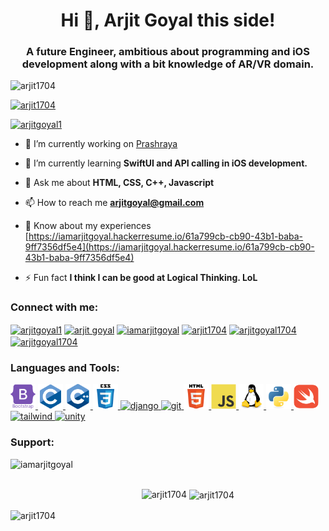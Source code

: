 <h1 align="center">Hi 👋, Arjit Goyal this side!</h1>
<h3 align="center">A future Engineer, ambitious about programming and iOS development along with a bit knowledge of AR/VR domain.</h3>

<p align="left"> <img src="https://komarev.com/ghpvc/?username=arjit1704&label=Profile%20views&color=0e75b6&style=flat" alt="arjit1704" /> </p>

<p align="left"> <a href="https://github.com/ryo-ma/github-profile-trophy"><img src="https://github-profile-trophy.vercel.app/?username=arjit1704" alt="arjit1704" /></a> </p>

<p align="left"> <a href="https://twitter.com/arjitgoyal1" target="blank"><img src="https://img.shields.io/twitter/follow/arjitgoyal1?logo=twitter&style=for-the-badge" alt="arjitgoyal1" /></a> </p>

- 🔭 I’m currently working on [Prashraya](https://github.com/arjit1704/Prashraya_)

- 🌱 I’m currently learning **SwiftUI and API calling in iOS development.**

- 💬 Ask me about **HTML, CSS, C++, Javascript**

- 📫 How to reach me **arjitgoyal@gmail.com**

- 📄 Know about my experiences [https://iamarjitgoyal.hackerresume.io/61a799cb-cb90-43b1-baba-9ff7356df5e4](https://iamarjitgoyal.hackerresume.io/61a799cb-cb90-43b1-baba-9ff7356df5e4)

- ⚡ Fun fact **I think I can be good at Logical Thinking. LoL**

<h3 align="left">Connect with me:</h3>
<p align="left">
<a href="https://twitter.com/arjitgoyal1" target="blank"><img align="center" src="https://raw.githubusercontent.com/rahuldkjain/github-profile-readme-generator/master/src/images/icons/Social/twitter.svg" alt="arjitgoyal1" height="30" width="40" /></a>
<a href="https://linkedin.com/in/arjit goyal" target="blank"><img align="center" src="https://raw.githubusercontent.com/rahuldkjain/github-profile-readme-generator/master/src/images/icons/Social/linked-in-alt.svg" alt="arjit goyal" height="30" width="40" /></a>
<a href="https://instagram.com/iamarjitgoyal" target="blank"><img align="center" src="https://raw.githubusercontent.com/rahuldkjain/github-profile-readme-generator/master/src/images/icons/Social/instagram.svg" alt="iamarjitgoyal" height="30" width="40" /></a>
<a href="https://www.codechef.com/users/arjit1704" target="blank"><img align="center" src="https://cdn.jsdelivr.net/npm/simple-icons@3.1.0/icons/codechef.svg" alt="arjit1704" height="30" width="40" /></a>
<a href="https://www.leetcode.com/arjitgoyal1704" target="blank"><img align="center" src="https://raw.githubusercontent.com/rahuldkjain/github-profile-readme-generator/master/src/images/icons/Social/leet-code.svg" alt="arjitgoyal1704" height="30" width="40" /></a>
<a href="https://auth.geeksforgeeks.org/user/arjitgoyal1704" target="blank"><img align="center" src="https://raw.githubusercontent.com/rahuldkjain/github-profile-readme-generator/master/src/images/icons/Social/geeks-for-geeks.svg" alt="arjitgoyal1704" height="30" width="40" /></a>
</p>

<h3 align="left">Languages and Tools:</h3>
<p align="left"> <a href="https://getbootstrap.com" target="_blank" rel="noreferrer"> <img src="https://raw.githubusercontent.com/devicons/devicon/master/icons/bootstrap/bootstrap-plain-wordmark.svg" alt="bootstrap" width="40" height="40"/> </a> <a href="https://www.cprogramming.com/" target="_blank" rel="noreferrer"> <img src="https://raw.githubusercontent.com/devicons/devicon/master/icons/c/c-original.svg" alt="c" width="40" height="40"/> </a> <a href="https://www.w3schools.com/cpp/" target="_blank" rel="noreferrer"> <img src="https://raw.githubusercontent.com/devicons/devicon/master/icons/cplusplus/cplusplus-original.svg" alt="cplusplus" width="40" height="40"/> </a> <a href="https://www.w3schools.com/css/" target="_blank" rel="noreferrer"> <img src="https://raw.githubusercontent.com/devicons/devicon/master/icons/css3/css3-original-wordmark.svg" alt="css3" width="40" height="40"/> </a> <a href="https://www.djangoproject.com/" target="_blank" rel="noreferrer"> <img src="https://cdn.worldvectorlogo.com/logos/django.svg" alt="django" width="40" height="40"/> </a> <a href="https://git-scm.com/" target="_blank" rel="noreferrer"> <img src="https://www.vectorlogo.zone/logos/git-scm/git-scm-icon.svg" alt="git" width="40" height="40"/> </a> <a href="https://www.w3.org/html/" target="_blank" rel="noreferrer"> <img src="https://raw.githubusercontent.com/devicons/devicon/master/icons/html5/html5-original-wordmark.svg" alt="html5" width="40" height="40"/> </a> <a href="https://developer.mozilla.org/en-US/docs/Web/JavaScript" target="_blank" rel="noreferrer"> <img src="https://raw.githubusercontent.com/devicons/devicon/master/icons/javascript/javascript-original.svg" alt="javascript" width="40" height="40"/> </a> <a href="https://www.linux.org/" target="_blank" rel="noreferrer"> <img src="https://raw.githubusercontent.com/devicons/devicon/master/icons/linux/linux-original.svg" alt="linux" width="40" height="40"/> </a> <a href="https://www.python.org" target="_blank" rel="noreferrer"> <img src="https://raw.githubusercontent.com/devicons/devicon/master/icons/python/python-original.svg" alt="python" width="40" height="40"/> </a> <a href="https://developer.apple.com/swift/" target="_blank" rel="noreferrer"> <img src="https://raw.githubusercontent.com/devicons/devicon/master/icons/swift/swift-original.svg" alt="swift" width="40" height="40"/> </a> <a href="https://tailwindcss.com/" target="_blank" rel="noreferrer"> <img src="https://www.vectorlogo.zone/logos/tailwindcss/tailwindcss-icon.svg" alt="tailwind" width="40" height="40"/> </a> <a href="https://unity.com/" target="_blank" rel="noreferrer"> <img src="https://www.vectorlogo.zone/logos/unity3d/unity3d-icon.svg" alt="unity" width="40" height="40"/> </a> </p>

<h3 align="left">Support:</h3>
<p><a href="https://www.buymeacoffee.com/iamarjitgoyal"> <img align="left" src="https://cdn.buymeacoffee.com/buttons/v2/default-yellow.png" height="50" width="210" alt="iamarjitgoyal" /></a></p><br><br>

<p><img align="left" src="https://github-readme-stats.vercel.app/api/top-langs?username=arjit1704&show_icons=true&locale=en&layout=compact" alt="arjit1704" /></p>

<p>&nbsp;<img align="center" src="https://github-readme-stats.vercel.app/api?username=arjit1704&show_icons=true&locale=en" alt="arjit1704" /></p>

<p><img align="center" src="https://github-readme-streak-stats.herokuapp.com/?user=arjit1704&" alt="arjit1704" /></p>
